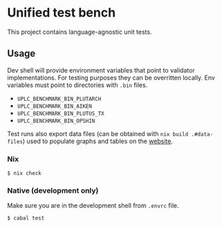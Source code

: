 # Unified test bench

This project contains language-agnostic unit tests.

## Usage

Dev shell will provide environment variables that point to validator implementations. For testing purposes they can be overritten locally. Env variables must point to directories with `.bin` files.
- `UPLC_BENCHMARK_BIN_PLUTARCH`
- `UPLC_BENCHMARK_BIN_AIKEN`
- `UPLC_BENCHMARK_BIN_PLUTUS_TX`
- `UPLC_BENCHMARK_BIN_OPSHIN`

Test runs also export data files (can be obtained with `nix build .#data-files`) used to populate graphs and tables on the [website](https://mlabs-haskell.github.io/uplc-benchmark/comparison.html).

### Nix

```console
$ nix check
```

### Native (development only)

Make sure you are in the development shell from `.envrc` file.

```console
$ cabal test
```
